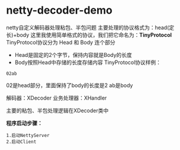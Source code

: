 # netty-decoder-demo
netty自定义解码器处理粘包、半包问题
主要处理的协议格式为：head(定长)+body
这里我使用简单格式的协议，我们把它命名为：**TinyProtocol**
TinyProtocol协议分为 Head 和 Body 连个部分
+ Head是固定的2个字节，保持内容就是Body的长度
+ Body按照Head中存储的长度存储内容
TinyProtocol协议样例：
```
02ab
```
02是head部分，里面保持了body的长度是2
ab是body

解码器：XDecoder
业务处理器：XHandler

主要的粘包、半包处理逻辑在XDecoder类中

**程序启动步骤：**
```
1.启动NettyServer
2.启动Client
```
